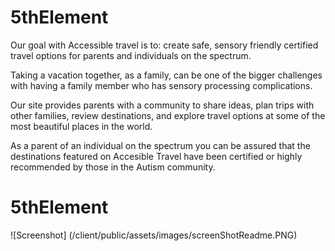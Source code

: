 # 5thElement
Our goal with Accessible travel is to: create safe, sensory friendly certified travel options for parents and individuals on the spectrum. 

Taking a vacation together, as a family, can be one of the bigger challenges with having a family member who has sensory processing complications.
 
 Our site provides parents with a community to share ideas, plan trips with other families, review destinations, and explore travel options at some of the most beautiful places in the world. 

As a parent of an individual on the spectrum you can be assured that the destinations featured on Accesible Travel have been certified or highly recommended by those in the Autism community.
# 5thElement

![Screenshot] (/client/public/assets/images/screenShotReadme.PNG)
